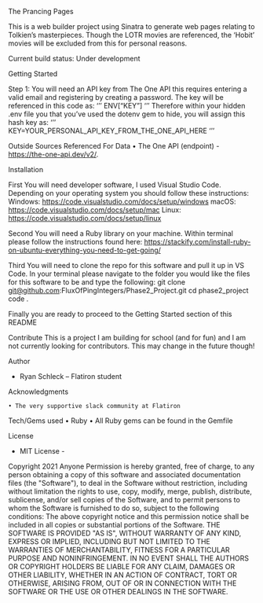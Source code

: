 The Prancing Pages




This is a web builder project using Sinatra to generate web pages relating to Tolkien’s masterpieces.  Though the LOTR movies are referenced, the ‘Hobit’ movies will be excluded from this for personal reasons.

Current build status: Under development



Getting Started

  Step 1:
You will need an API key from The One API this requires entering a valid email and registering by creating a password.  The key will be referenced in this code as:
‘’’
ENV[“KEY”]
‘’’
Therefore within your hidden .env file you that you’ve used the dotenv gem to hide, you will assign this hash key as:
‘’’
KEY=YOUR_PERSONAL_API_KEY_FROM_THE_ONE_API_HERE
‘’’



Outside Sources Referenced For Data
    • The One API (endpoint) - https://the-one-api.dev/v2/.



Installation

First
You will need developer software, I used Visual Studio Code.  Depending on your operating system you should follow these instructions:
Windows:  https://code.visualstudio.com/docs/setup/windows
macOS:  https://code.visualstudio.com/docs/setup/mac
Linux:  https://code.visualstudio.com/docs/setup/linux

Second
You will need a Ruby library on your machine.  Within terminal please follow the instructions found here:  https://stackify.com/install-ruby-on-ubuntu-everything-you-need-to-get-going/

Third
You will need to clone the repo for this software and pull it up in VS Code.  In your terminal please navigate to the folder you would like the files for this software to be and type the following:
git clone git@github.com:FluxOfPingIntegers/Phase2_Project.git
cd phase2_project
code .

Finally
you are ready to proceed to the Getting Started section of this README

Contribute
  This is a project I am building for school (and for fun) and I am not currently looking for contributors.  This may change in the future though!

Author
-  Ryan Schleck – Flatiron student

Acknowledgments

    • The very supportive slack community at Flatiron

Tech/Gems used
    • Ruby
    • All Ruby gems can be found in the Gemfile


License
- MIT License -

Copyright 2021 Anyone
Permission is hereby granted, free of charge, to any person obtaining a copy of this software and associated documentation files (the "Software"), to deal in the Software without restriction, including without limitation the rights to use, copy, modify, merge, publish, distribute, sublicense, and/or sell copies of the Software, and to permit persons to whom the Software is furnished to do so, subject to the following conditions:
The above copyright notice and this permission notice shall be included in all copies or substantial portions of the Software.
THE SOFTWARE IS PROVIDED "AS IS", WITHOUT WARRANTY OF ANY KIND, EXPRESS OR IMPLIED, INCLUDING BUT NOT LIMITED TO THE WARRANTIES OF MERCHANTABILITY, FITNESS FOR A PARTICULAR PURPOSE AND NONINFRINGEMENT. IN NO EVENT SHALL THE AUTHORS OR COPYRIGHT HOLDERS BE LIABLE FOR ANY CLAIM, DAMAGES OR OTHER LIABILITY, WHETHER IN AN ACTION OF CONTRACT, TORT OR OTHERWISE, ARISING FROM, OUT OF OR IN CONNECTION WITH THE SOFTWARE OR THE USE OR OTHER DEALINGS IN THE SOFTWARE.
